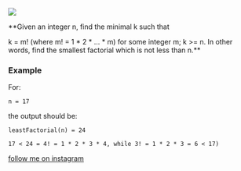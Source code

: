 <a href="https://www.instagram.com/9_Tay"><img src="https://img.shields.io/badge/instagram-%23E4415F?style=flat&logo=instagram&logoColor=white"/></a>

**Given an integer n, find the minimal k such that

k = m! (where m! = 1 * 2 * ... * m) for some integer m; k >= n. In other words, find the smallest factorial which is not
less than n.**

### Example

For:

```
n = 17
```

the output should be:

```
leastFactorial(n) = 24

17 < 24 = 4! = 1 * 2 * 3 * 4, while 3! = 1 * 2 * 3 = 6 < 17)
```

[follow me on instagram](https://www.instagram.com/9_tay)